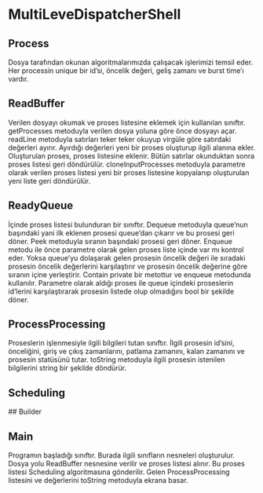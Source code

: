 # MultiLeveDispatcherShell

## Process
Dosya tarafından okunan algoritmalarımızda çalışacak işlerimizi temsil eder. Her processin unique bir id’si, öncelik değeri, geliş zamanı ve burst time’ı vardır.

## ReadBuffer
Verilen dosyayı okumak ve proses listesine eklemek için kullanılan sınıftır. getProcesses metoduyla verilen dosya yoluna göre önce dosyayı açar. readLine metoduyla satırları teker teker okuyup virgüle göre satırdaki değerleri ayırır. Ayırdığı değerleri yeni bir proses oluşturup ilgili alanına ekler. Oluşturulan proses, proses listesine eklenir. Bütün satırlar okunduktan sonra proses listesi geri döndürülür. cloneInputProcesses metoduyla parametre olarak verilen proses listesi yeni bir proses listesine kopyalanıp oluşturulan yeni liste geri döndürülür.

## ReadyQueue
İçinde proses listesi bulunduran bir sınıftır. Dequeue metoduyla queue’nun başındaki yani ilk eklenen prosesi queue’dan çıkarır ve bu prosesi geri döner. Peek metoduyla sıranın başındaki prosesi geri döner. Enqueue metodu ile önce parametre olarak gelen proses liste içinde var mı kontrol eder. Yoksa queue’yu dolaşarak gelen prosesin öncelik değeri ile sıradaki prosesin öncelik değerlerini karşılaştırır ve prosesin öncelik değerine göre sıranın içine yerleştirir. Contain private bir metottur ve enqueue metodunda kullanılır. Parametre olarak aldığı proses ile queue içindeki proseslerin id’lerini karşılaştırarak prosesin listede olup olmadığını bool bir şekilde döner. 

## ProcessProcessing
Proseslerin işlenmesiyle ilgili bilgileri tutan sınıftır. İlgili prosesin id’sini, önceliğini, giriş ve çıkış zamanlarını, patlama zamanını, kalan zamanını ve prosesin statüsünü tutar. toString metoduyla ilgili prosesin istenilen bilgilerini string bir şekilde döndürür.

## Scheduling


## Builder


## Main
Programın başladığı sınıftır. Burada ilgili sınıfların nesneleri oluşturulur. Dosya yolu ReadBuffer nesnesine verilir ve proses listesi alınır. Bu proses listesi Scheduling algoritmasına gönderilir. Gelen ProcessProcessing listesini ve değerlerini toString metoduyla ekrana basar.
